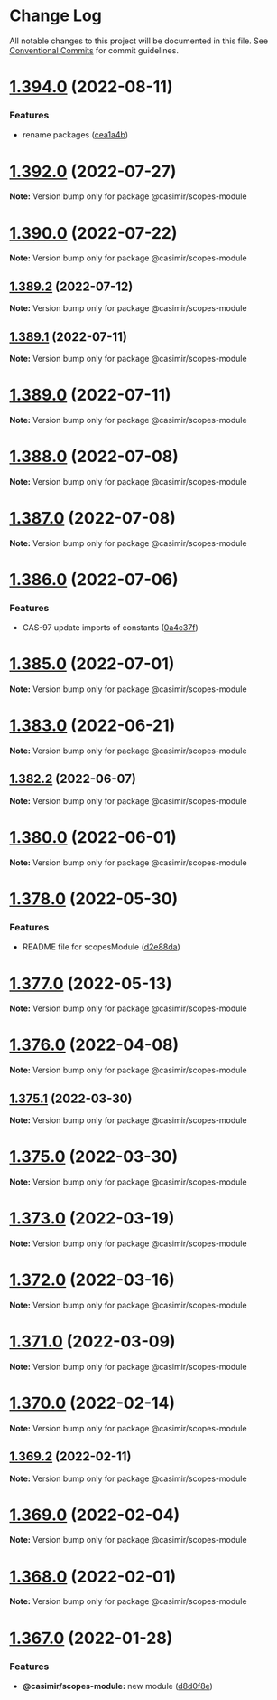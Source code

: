 # Change Log

All notable changes to this project will be documented in this file.
See [Conventional Commits](https://conventionalcommits.org) for commit guidelines.

# [1.394.0](https://github.com/DEIPworld/deip-modules/compare/v1.393.3...v1.394.0) (2022-08-11)


### Features

* rename packages ([cea1a4b](https://github.com/DEIPworld/deip-modules/commit/cea1a4b052eb0df165f70ece5c15616305d63394))





# [1.392.0](https://github.com/DEIPworld/deip-modules/compare/v1.391.1...v1.392.0) (2022-07-27)

**Note:** Version bump only for package @casimir/scopes-module





# [1.390.0](https://github.com/DEIPworld/deip-modules/compare/v1.389.3...v1.390.0) (2022-07-22)

**Note:** Version bump only for package @casimir/scopes-module





## [1.389.2](https://github.com/DEIPworld/deip-modules/compare/v1.389.1...v1.389.2) (2022-07-12)

**Note:** Version bump only for package @casimir/scopes-module





## [1.389.1](https://github.com/DEIPworld/deip-modules/compare/v1.389.0...v1.389.1) (2022-07-11)

**Note:** Version bump only for package @casimir/scopes-module





# [1.389.0](https://github.com/DEIPworld/deip-modules/compare/v1.388.0...v1.389.0) (2022-07-11)

**Note:** Version bump only for package @casimir/scopes-module





# [1.388.0](https://github.com/DEIPworld/deip-modules/compare/v1.387.1...v1.388.0) (2022-07-08)

**Note:** Version bump only for package @casimir/scopes-module





# [1.387.0](https://github.com/DEIPworld/deip-modules/compare/v1.386.0...v1.387.0) (2022-07-08)

**Note:** Version bump only for package @casimir/scopes-module





# [1.386.0](https://github.com/DEIPworld/deip-modules/compare/v1.385.1...v1.386.0) (2022-07-06)


### Features

* CAS-97 update imports of constants ([0a4c37f](https://github.com/DEIPworld/deip-modules/commit/0a4c37f107e78a032940e9d172bb349f5376353e))





# [1.385.0](https://github.com/DEIPworld/deip-modules/compare/v1.384.0...v1.385.0) (2022-07-01)

**Note:** Version bump only for package @casimir/scopes-module





# [1.383.0](https://github.com/DEIPworld/deip-modules/compare/v1.382.2...v1.383.0) (2022-06-21)

**Note:** Version bump only for package @casimir/scopes-module





## [1.382.2](https://github.com/DEIPworld/deip-modules/compare/v1.382.1...v1.382.2) (2022-06-07)

**Note:** Version bump only for package @casimir/scopes-module





# [1.380.0](https://github.com/DEIPworld/deip-modules/compare/v1.379.0...v1.380.0) (2022-06-01)

**Note:** Version bump only for package @casimir/scopes-module





# [1.378.0](https://github.com/DEIPworld/deip-modules/compare/v1.377.0...v1.378.0) (2022-05-30)


### Features

* README file for scopesModule ([d2e88da](https://github.com/DEIPworld/deip-modules/commit/d2e88da13d4e00b9e427c3d0a6208170828cbbc9))





# [1.377.0](https://github.com/DEIPworld/deip-modules/compare/v1.376.0...v1.377.0) (2022-05-13)

**Note:** Version bump only for package @casimir/scopes-module





# [1.376.0](https://github.com/DEIPworld/deip-modules/compare/v1.375.1...v1.376.0) (2022-04-08)

**Note:** Version bump only for package @casimir/scopes-module





## [1.375.1](https://github.com/DEIPworld/deip-modules/compare/v1.375.0...v1.375.1) (2022-03-30)

**Note:** Version bump only for package @casimir/scopes-module





# [1.375.0](https://github.com/DEIPworld/deip-modules/compare/v1.374.0...v1.375.0) (2022-03-30)

**Note:** Version bump only for package @casimir/scopes-module





# [1.373.0](https://github.com/DEIPworld/deip-modules/compare/v1.372.1...v1.373.0) (2022-03-19)

**Note:** Version bump only for package @casimir/scopes-module





# [1.372.0](https://github.com/DEIPworld/deip-modules/compare/v1.371.0...v1.372.0) (2022-03-16)

**Note:** Version bump only for package @casimir/scopes-module





# [1.371.0](https://github.com/DEIPworld/deip-modules/compare/v1.370.0...v1.371.0) (2022-03-09)

**Note:** Version bump only for package @casimir/scopes-module





# [1.370.0](https://github.com/DEIPworld/deip-modules/compare/v1.369.2...v1.370.0) (2022-02-14)

**Note:** Version bump only for package @casimir/scopes-module





## [1.369.2](https://github.com/DEIPworld/deip-modules/compare/v1.369.1...v1.369.2) (2022-02-11)

**Note:** Version bump only for package @casimir/scopes-module





# [1.369.0](https://github.com/DEIPworld/deip-modules/compare/v1.368.1...v1.369.0) (2022-02-04)

**Note:** Version bump only for package @casimir/scopes-module





# [1.368.0](https://github.com/DEIPworld/deip-modules/compare/v1.367.0...v1.368.0) (2022-02-01)

**Note:** Version bump only for package @casimir/scopes-module





# [1.367.0](https://github.com/DEIPworld/deip-modules/compare/v1.366.0...v1.367.0) (2022-01-28)


### Features

* **@casimir/scopes-module:** new module ([d8d0f8e](https://github.com/DEIPworld/deip-modules/commit/d8d0f8e2bc1a417e936730eeb36ea26e973d6322))
